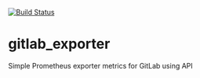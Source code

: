 [![Build Status](https://travis-ci.com/Rassol/gitlab_exporter.svg?branch=master)](https://travis-ci.com/Rassol/gitlab_exporter)
# gitlab_exporter
Simple Prometheus exporter metrics for GitLab using API
